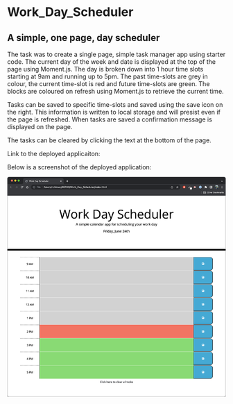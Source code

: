 # Work_Day_Scheduler

## A simple, one page, day scheduler

The task was to create a single page, simple task manager app using starter code. The current day of the week and date is displayed at the top of the page using Moment.js. The day is broken down into 1 hour time slots starting at 9am and running up to 5pm. The past time-slots are grey in colour, the current time-slot is red and future time-slots are green. The blocks are coloured on refresh using Moment.js to retrieve the current time. 

Tasks can be saved to specific time-slots and saved using the save icon on the right. This information is written to local storage and will presist even if the page is refreshed. When tasks are saved a confirmation message is displayed on the page.

The tasks can be cleared by clicking the text at the bottom of the page.

Link to the deployed applicaiton:

Below is a screenshot of the deployed application:

![Screenshot of working scheduler](assets/images/screenshot01.png?raw=true)

